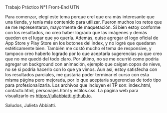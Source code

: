 Trabajo Práctico N°1 Front-End UTN

Para comenzar, elegí este tema porque creí que era más interesante que una tienda, y tenía más contenido para utilizar. Fueron muchos los retos que se me representaron, mayormente de maquetación. Si bien estoy conforme con los resultados, no creo haber logrado que las imágenes y demás queden en el lugar que yo quería. Además, quise agregar el logo oficial de App Store y Play Store en los botones del index, y no logré que quedaran estéticamente bien. También me costó mucho el tema de responsive, y tampoco creo haberlo logrado por lo que aceptaría sugerencias ya que creo que no me quedó del todo claro. Por último, no se me ocurrió como podría agregar un background con animación, ejemplo que caigan copos de nieve, no sé si podría hacerlo con lo que ya vimos. Aun así, estoy satisfecha con los resultados parciales, me gustaría poder terminar el curso con esta misma página pero mejorada, por lo que aceptaría sugerencias de todo tipo para profesionalizarla.
Los archivos que incluyen el TP son: index.html, contacto.html, personajes.html y estilos.css. La página web para visualizarlo es https://juliabbiatti.github.io.

Saludos, Julieta Abbiatti.
